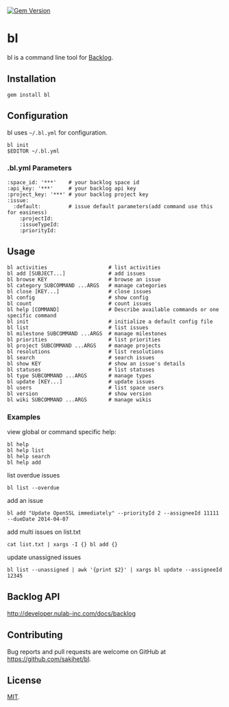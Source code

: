 [![Gem Version](https://badge.fury.io/rb/bl.svg)](https://badge.fury.io/rb/bl)

# bl

bl is a command line tool for [Backlog](http://www.backlog.jp/).

## Installation

    gem install bl

## Configuration

bl uses `~/.bl.yml` for configuration.

    bl init
    $EDITOR ~/.bl.yml

### .bl.yml Parameters

    :space_id: '***'    # your backlog space id
    :api_key: '***'     # your backlog api key
    :project_key: '***' # your backlog project key
    :issue:
      :default:         # issue default parameters(add command use this for easiness)
        :projectId:
        :issueTypeId:
        :priorityId:

## Usage

    bl activities                    # list activities
    bl add [SUBJECT...]              # add issues
    bl browse KEY                    # browse an issue
    bl category SUBCOMMAND ...ARGS   # manage categories
    bl close [KEY...]                # close issues
    bl config                        # show config
    bl count                         # count issues
    bl help [COMMAND]                # Describe available commands or one specific command
    bl init                          # initialize a default config file
    bl list                          # list issues
    bl milestone SUBCOMMAND ...ARGS  # manage milestones
    bl priorities                    # list priorities
    bl project SUBCOMMAND ...ARGS    # manage projects
    bl resolutions                   # list resolutions
    bl search                        # search issues
    bl show KEY                      # show an issue's details
    bl statuses                      # list statuses
    bl type SUBCOMMAND ...ARGS       # manage types
    bl update [KEY...]               # update issues
    bl users                         # list space users
    bl version                       # show version
    bl wiki SUBCOMMAND ...ARGS       # manage wikis


### Examples

view global or command specific help:

    bl help
    bl help list
    bl help search
    bl help add

list overdue issues

    bl list --overdue

add an issue

    bl add "Update OpenSSL immediately" --priorityId 2 --assigneeId 11111 --dueDate 2014-04-07

add multi issues on list.txt

    cat list.txt | xargs -I {} bl add {}

update unassigned issues

    bl list --unassigned | awk '{print $2}' | xargs bl update --assigneeId 12345


## Backlog API

http://developer.nulab-inc.com/docs/backlog

## Contributing

Bug reports and pull requests are welcome on GitHub at https://github.com/sakihet/bl.

## License

[MIT](http://opensource.org/licenses/MIT).
